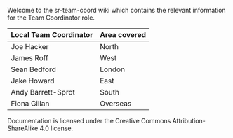 Welcome to the sr-team-coord wiki which contains the relevant information for the Team Coordinator role.

| Local Team Coordinator | Area covered |
|-----------------------------|------|
| Joe Hacker | North |
| James Roff | West |
| Sean Bedford | London |
| Jake Howard | East |
| Andy Barrett-Sprot | South |
| Fiona Gillan | Overseas |

Documentation is licensed under the Creative Commons Attribution-ShareAlike 4.0 license.


